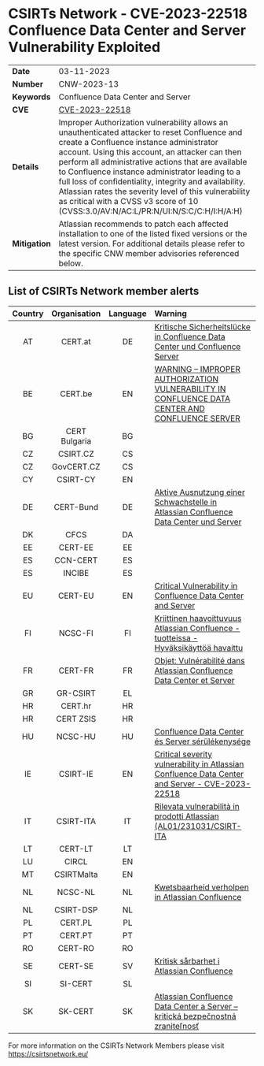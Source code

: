 # CSIRTs Network - CVE-2023-22518 Confluence Data Center and Server Vulnerability Exploited
|   |   |
|---|---|
| **Date** | 03-11-2023 |
| **Number** | CNW-2023-13 | 
| **Keywords** | Confluence Data Center and Server | 
| **CVE** | [CVE-2023-22518](https://github.com/advisories/GHSA-8prx-84h6-4fr5) | 
| **Details** | Improper Authorization vulnerability allows an unauthenticated attacker to reset Confluence and create a Confluence instance administrator account. Using this account, an attacker can then perform all administrative actions that are available to Confluence instance administrator leading to a full loss of confidentiality, integrity and availability. Atlassian rates the severity level of this vulnerability as critical with a CVSS v3 score of 10 (CVSS:3.0/AV:N/AC:L/PR:N/UI:N/S:C/C:H/I:H/A:H) |
| **Mitigation** | Atlassian recommends to patch each affected installation to one of the listed fixed versions or the latest version. For additional details please refer to the specific CNW member advisories referenced below. |

## List of CSIRTs Network member alerts

| Country | Organisation | Language | Warning |
| :-----: | :----------: | :------: | :------ | 
| AT | CERT.at | DE | [Kritische Sicherheitslücke in Confluence Data Center und Confluence Server](https://cert.at/de/warnungen/2023/10/confluence-cve-2023-22518) |
| BE | CERT.be | EN | [WARNING – IMPROPER AUTHORIZATION VULNERABILITY IN CONFLUENCE DATA CENTER AND CONFLUENCE SERVER](https://www.cert.be/en/warning-improper-authorization-vulnerability-confluence-data-center-and-confluence-server) |
| BG | CERT Bulgaria | BG | |
| CZ | CSIRT.CZ | CS | |
| CZ | GovCERT.CZ | CS | |
| CY | CSIRT-CY | EN | |
| DE | CERT-Bund | DE | [Aktive Ausnutzung einer Schwachstelle in Atlassian Confluence Data Center und Server](https://www.bsi.bund.de/SharedDocs/Cybersicherheitswarnungen/DE/2023/2023-283932-1031.pdf?__blob=publicationFile)|
| DK | CFCS | DA | |
| EE | CERT-EE | EE | |
| ES | CCN-CERT | ES | |
| ES | INCIBE | ES | |
| EU | CERT-EU | EN | [Critical Vulnerability in Confluence Data Center and Server](http://cert.europa.eu/publications/security-advisories/2023-085/) |
| FI | NCSC-FI | FI | [Kriittinen haavoittuvuus Atlassian Confluence -tuotteissa - Hyväksikäyttöä havaittu](https://www.kyberturvallisuuskeskus.fi/fi/haavoittuvuus_22/2023) |
| FR | CERT-FR | FR | [Objet: Vulnérabilité dans Atlassian Confluence Data Center et Server](https://www.cert.ssi.gouv.fr/avis/CERTFR-2023-AVI-0899/) |
| GR | GR-CSIRT | EL | |
| HR | CERT.hr | HR | |
| HR | CERT ZSIS | HR | |
| HU | NCSC-HU | HU | [Confluence Data Center és Server sérülékenysége](https://nki.gov.hu/figyelmeztetesek/cve-serulekenysegek/cve-2023-22518/) |
| IE | CSIRT-IE | EN | [Critical severity vulnerability in Atlassian Confluence Data Center and Server - CVE-2023-22518](https://www.ncsc.gov.ie/pdfs/091123_Confluence_Critical_Vuln.pdf) |
| IT | CSIRT-ITA | IT | [Rilevata vulnerabilità in prodotti Atlassian (AL01/231031/CSIRT-ITA](https://www.csirt.gov.it/contenuti/rilevata-vulnerabilita-in-prodotti-atlassian-al01-231031-csirt-ita) |
| LT | CERT-LT | LT | |
| LU | CIRCL | EN | |
| MT | CSIRTMalta | EN | |
| NL | NCSC-NL | NL | [Kwetsbaarheid verholpen in Atlassian Confluence](https://www.ncsc.nl/actueel/advisory?id=NCSC-2023-0562) |
| NL | CSIRT-DSP | NL | |
| PL | CERT.PL | PL | |
| PT | CERT.PT | PT | |
| RO | CERT-RO | RO | |
| SE | CERT-SE | SV | [Kritisk sårbarhet i Atlassian Confluence](https://www.cert.se/2023/10/kritisk-sarbarhet-i-atlassian-confluence.html) |
| SI | SI-CERT | SL | |
| SK | SK-CERT | SK | [Atlassian Confluence Data Center a Server – kritická bezpečnostná zraniteľnosť](https://www.sk-cert.sk/threat/sk-cert-bezpecnostne-varovanie-v20231108-01/index.html) |

 

For more information on the CSIRTs Network Members please visit https://csirtsnetwork.eu/ 
